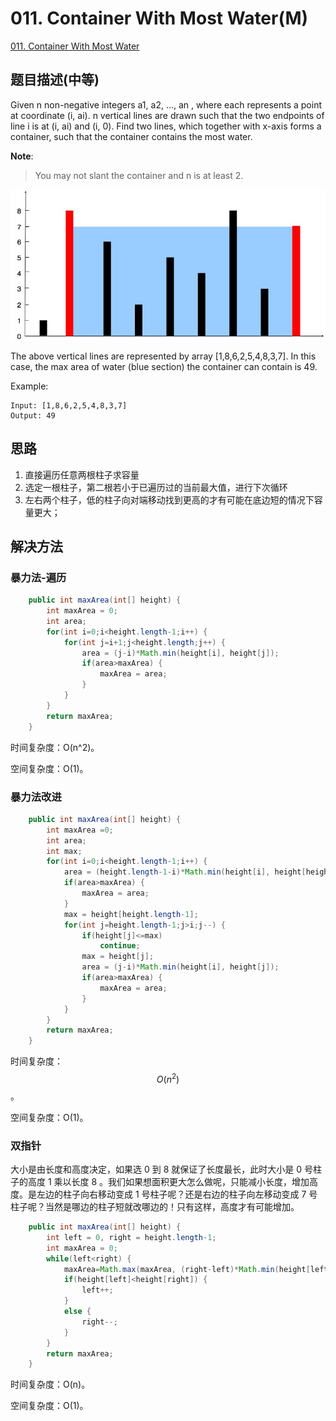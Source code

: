 # 011. Container With Most Water(M)
[011. Container With Most Water](https://leetcode-cn.com/problems/container-with-most-water/)

## 题目描述(中等)

Given n non-negative integers a1, a2, ..., an , where each represents a point at coordinate \(i, ai\). n vertical lines are drawn such that the two endpoints of line i is at \(i, ai\) and \(i, 0\). Find two lines, which together with x-axis forms a container, such that the container contains the most water.

**Note**:

> You may not slant the container and n is at least 2.

![](../assets/001-100/011-problem-1.png)

The above vertical lines are represented by array \[1,8,6,2,5,4,8,3,7\]. In this case, the max area of water \(blue section\) the container can contain is 49.

Example:

```
Input: [1,8,6,2,5,4,8,3,7]
Output: 49
```

## 思路

1. 直接遍历任意两根柱子求容量
2. 选定一根柱子，第二根若小于已遍历过的当前最大值，进行下次循环
3. 左右两个柱子，低的柱子向对端移动找到更高的才有可能在底边短的情况下容量更大；

## 解决方法

### 暴力法-遍历

```java
    public int maxArea(int[] height) {
        int maxArea = 0;
        int area;
        for(int i=0;i<height.length-1;i++) {
            for(int j=i+1;j<height.length;j++) {
                area = (j-i)*Math.min(height[i], height[j]);
                if(area>maxArea) {
                    maxArea = area;
                }
            }
        }
        return maxArea;
    }
```

时间复杂度：O(n^2)。

空间复杂度：O(1)。

### 暴力法改进

```java
    public int maxArea(int[] height) {
        int maxArea =0;
        int area;
        int max;
        for(int i=0;i<height.length-1;i++) {
            area = (height.length-1-i)*Math.min(height[i], height[height.length-1]);
            if(area>maxArea) {
                maxArea = area;
            }
            max = height[height.length-1];
            for(int j=height.length-1;j>i;j--) {
                if(height[j]<=max)
                    continue;
                max = height[j];
                area = (j-i)*Math.min(height[i], height[j]);
                if(area>maxArea) {
                    maxArea = area;
                }
            }
        }
        return maxArea;
    }
```

时间复杂度：$$ O(n^2) $$。

空间复杂度：O(1)。


### 双指针

大小是由长度和高度决定，如果选 0 到 8 就保证了长度最长，此时大小是 0 号柱子的高度 1 乘以长度 8 。我们如果想面积更大怎么做呢，只能减小长度，增加高度。是左边的柱子向右移动变成 1 号柱子呢？还是右边的柱子向左移动变成 7 号柱子呢？当然是哪边的柱子短就改哪边的！只有这样，高度才有可能增加。

```java
    public int maxArea(int[] height) {
        int left = 0, right = height.length-1;
        int maxArea = 0;
        while(left<right) {
            maxArea=Math.max(maxArea, (right-left)*Math.min(height[left], height[right]));
            if(height[left]<height[right]) {
                left++;
            }
            else {
                right--;
            }
        }
        return maxArea;
    }
```

时间复杂度：O(n)。

空间复杂度：O(1)。

